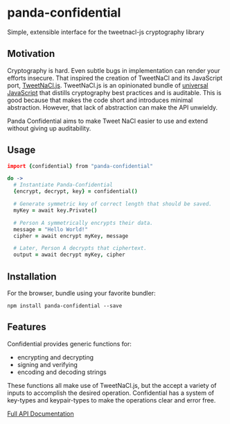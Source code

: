 # panda-confidential
Simple, extensible interface for the tweetnacl-js cryptography library

## Motivation
Cryptography is hard. Even subtle bugs in implementation can render your efforts insecure.  That inspired the creation of TweetNaCl and its JavaScript port, [TweetNaCl.js][tweetnacl]. TweetNaCl.js is an opinionated bundle of [universal JavaScript][universal] that distills cryptography best practices and is auditable. This is good because that makes the code short and introduces minimal abstraction. However, that lack of abstraction can make the API unwieldy.

Panda Confidential aims to make Tweet NaCl easier to use and extend without giving up auditability.

[tweetnacl]: https://github.com/dchest/tweetnacl-js#documentation
[universal]: https://medium.com/@ghengeveld/isomorphism-vs-universal-javascript-4b47fb481beb


## Usage
```coffeescript
import {confidential} from "panda-confidential"

do ->
  # Instantiate Panda-Confidential
  {encrypt, decrypt, key} = confidential()

  # Generate symmetric key of correct length that should be saved.
  myKey = await key.Private()

  # Person A symmetrically encrypts their data.
  message = "Hello World!"
  cipher = await encrypt myKey, message

  # Later, Person A decrypts that ciphertext.
  output = await decrypt myKey, cipher
```

## Installation

For the browser, bundle using your favorite bundler:

```
npm install panda-confidential --save
```

## Features
Confidential provides generic functions for:
- encrypting and decrypting
- signing and verifying
- encoding and decoding strings

These functions all make use of TweetNaCl.js, but the accept a variety of inputs to accomplish the desired operation.  Confidential has a system of key-types and keypair-types to make the operations clear and error free.

[Full API Documentation](https://github.com/pandastrike/panda-confidential/blob/master/API.md)
